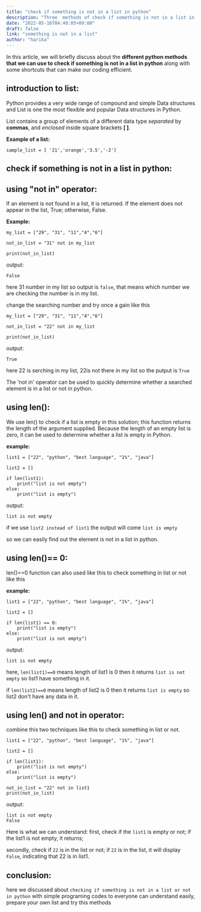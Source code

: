```yaml
---
title: "check if something is not in a list in python"
description: "Three  methods of check if something is not in a list in python"
date: "2022-05-16T04:40:05+09:00"
draft: false
link: "something is not in a list"
author: "harika"
---
```


In this article, we will briefly discuss about the **different python methods that we can use to check if something is not in a list in python** along with some shortcuts that can make our coding efficient.

## introduction to list:
Python provides a very wide range of compound and simple Data structures and List is one the most flexible and popular Data structures in Python.

List contains a group of elements of a different data type *separated* by **commas**, and *enclosed* inside square brackets **[ ]**. 

**Example of a list:**
```
sample_list = [ '21','orange','3.5','-2']
```

## check if something is not in a list in python:
## using "not in" operator:

If an element is not found in a list, it is returned.
If the element does not appear in the list, True; otherwise, False.

**Example:**
```
my_list = ["29", "31", "11","4","6"]

not_in_list = "31" not in my_list

print(not_in_list)
```
output:
```
False
```
here 31 number in my list so output is `false`, that means which number we are checking the number is in my list.

change the searching number and try once a gain like this

```
my_list = ["29", "31", "11","4","6"]

not_in_list = "22" not in my_list

print(not_in_list)
```
output:
```
True
```
here 22 is serching in my list, 22is not there in my list so the putput is `True`

The 'not in' operator can be used to quickly determine whether a searched element is in a list or not in python.

## using len():

We use len() to check if a list is empty in this solution; this function returns the length of the argument supplied.
Because the length of an empty list is zero, it can be used to determine whether a list is empty in Python.

**example:**
```
list1 = ["22", "python", "best language", "1%", "java"]

list2 = []

if len(list1):
    print("list is not empty")
else:
    print("list is empty")
```
output:
```
list is not empty
```
if we use `list2 instead of list1` the output will come `list is empty`

so we can easily find out the element is not in a list in python.


## using len()== 0:
len()==0 function can also used like this to check something in list or not like this 

**example:**

```
list1 = ["22", "python", "best language", "1%", "java"]

list2 = []

if len(list1) == 0:
    print("list is empty")
else:
    print("list is not empty")

```
output:
```
list is not empty
```
here, `len(list1)==0` means length of list1 is 0 then it returns  `list is not empty` so list1 have something in it.

if `len(list2)==0` means length of list2 is 0 then it returns  `list is empty` so list2 don't have any data in it.

## using len() and not in operator:

combine this two techniques like this to check something in list or not.
```
list1 = ["22", "python", "best language", "1%", "java"]

list2 = []

if len(list1):
    print("list is not empty")
else:
    print("list is empty")

not_in_list = "22" not in list1
print(not_in_list)  
```
output:
```
list is not empty
False
```
Here is what we can understand: first, check if the `list1` is empty or not; if the list1 is not empty, it returns; 

secondly, check if `22` is in the list or not; if `22` is in the list, it will display `False`, indicating that 22 is in list1. 

## conclusion:
here we discussed about `checking if something is not in a list or not in python` with simple programing  codes to everyone can understand easily, prepare your own list and try this methods